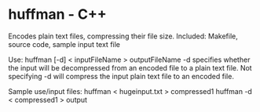 huffman - C++
=======
Encodes plain text files, compressing their file size.
Included: Makefile, source code, sample input text file

Use: huffman [-d] < inputFileName > outputFileName
	-d specifies whether the input will be decompressed from an encoded file to a plain text file.
	Not specifying -d will compress the input plain text file to an encoded file.

Sample use/input files:
	huffman < hugeinput.txt > compressed1
	huffman -d < compressed1 > output

